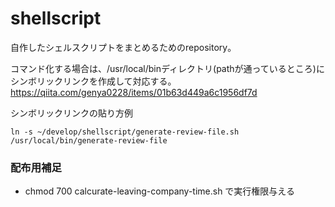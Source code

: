 # shellscript
自作したシェルスクリプトをまとめるためのrepository。

コマンド化する場合は、/usr/local/binディレクトリ(pathが通っているところ)にシンボリックリンクを作成して対応する。
https://qiita.com/genya0228/items/01b63d449a6c1956df7d

シンボリックリンクの貼り方例
```
ln -s ~/develop/shellscript/generate-review-file.sh /usr/local/bin/generate-review-file
```
### 配布用補足
- chmod 700 calcurate-leaving-company-time.sh で実行権限与える
